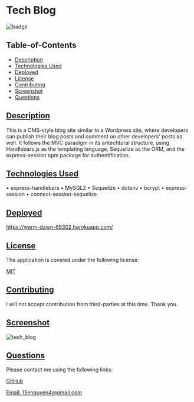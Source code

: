   # Tech Blog
  
  
  ![badge](https://img.shields.io/badge/license-MIT-blue)
    
  ## Table-of-Contents
  * [Description](#description)
  * [Technologies Used](#tech)
  * [Deployed](#deployed)
  * [License](#license)
  * [Contributing](#contributing)
  * [Screenshot](#screenshot)
  * [Questions](#questions)
  
  ## [Description](#table-of-contents)

 This is a CMS-style blog site similar to a Wordpress site, where developers can publish their blog posts and comment on other developers' posts as well. It follows the MVC paradigm in its aritechtural structure, using Handlebars.js as the templating language, Sequelize as the ORM, and the express-session npm package for authentification. 

  ## [Technologies Used](#tech)
  • express-handlebars
  • MySQL2
  • Sequelize 
  • dotenv
  • bcrypt
  • express-session
  • connect-session-sequelize
  
  ## [Deployed](#deployed)

 https://warm-dawn-69302.herokuapp.com/

  
  ## [License](#table-of-contents)
  The application is covered under the following license:
  
  [MIT](https://choosealicense.com/licenses/MIT)
    
    
  ## [Contributing](#table-of-contents)
  
  
  I will not accept contribution from third-parties at this time. Thank you.
    
  ## [Screenshot](#screenshot)

  ![tech_blog](https://user-images.githubusercontent.com/103549017/180912339-4069460a-f93e-426f-8115-cb7b9cf34576.png)


  ## [Questions](#table-of-contents)
  Please contact me using the following links:
  
  [GitHub](https://github.com/ericn17)
  
  [Email: 15enguyen4@gmail.com](mailto:15enguyen4@gmail.com)
